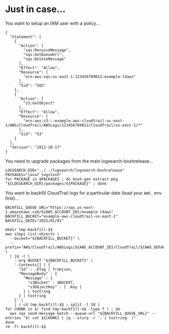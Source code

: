 # Just in case...

You want to setup an IAM user with a policy...

    {
      "Statement": [
        {
          "Action": [
            "sqs:ReceiveMessage",
            "sqs:GetQueueUrl",
            "sqs:DeleteMessage"
          ],
          "Effect": "Allow",
          "Resource": [
            "arn:aws:sqs:us-east-1:123456789012:example-l4aws"
          ],
          "Sid": "SQS"
        },
        {
          "Action": [
            "s3:GetObject"
          ],
          "Effect": "Allow",
          "Resource": [
            "arn:aws:s3:::example-aws-cloudtrail-us-east-1/AWS/CloudTrail/AWSLogs/123456789012/CloudTrail/us-east-1/*"
          ],
          "Sid": "S3"
        }
      ],
      "Version": "2012-10-17"
    }


You need to upgrade packages from the main logsearch-boshrelease...

    LOGSEARCH_DIR="../../logsearch/logsearch-boshrelease"
    PACKAGES="java7 logstash"
    for PACKAGE in $PACKAGES ; do bosh-gen extract-pkg "${LOGSEARCH_DIR}/packages/${PACKAGE}" ; done


You want to backfill CloudTrail logs for a particular date (load your `AWS_` env first)...

    BACKFILL_QUEUE_URL="https://sqs.us-east-1.amazonaws.com/${AWS_ACCOUNT_ID}/example-l4aws"
    BACKFILL_BUCKET="example-aws-cloudtrail-us-east-1"
    BACKFILL_DATE="2015/01/01"

    mkdir tmp-backfill-$$
    aws s3api list-objects \
      --bucket="${BACKFILL_BUCKET}" \
      --prefix="AWS/CloudTrail/AWSLogs/${AWS_ACCOUNT_ID}/CloudTrail/${AWS_DEFAULT_REGION}/${BACKFILL_DATE}" \
      | jq -c \
        --arg BUCKET "${BACKFILL_BUCKET}" \
        '.Contents[] | {
          "Id" : .ETag | fromjson,
          "MessageBody" : { 
            "Message" : {
              "s3Bucket" : $BUCKET,
              "s3ObjectKey" : [ .Key ]
            } | tostring
          } | tostring
        }' \
        | ( cd tmp-backfill-$$ ; split -l 10 )
    for CHUNK in $( find tmp-backfill-$$ -type f ) ; do
      aws sqs send-message-batch --queue-url "${BACKFILL_QUEUE_URL}" --entries "$( cat ${CHUNK} | jq --slurp -r '. | tostring' )"
    done
    rm -fr backfill-$$
